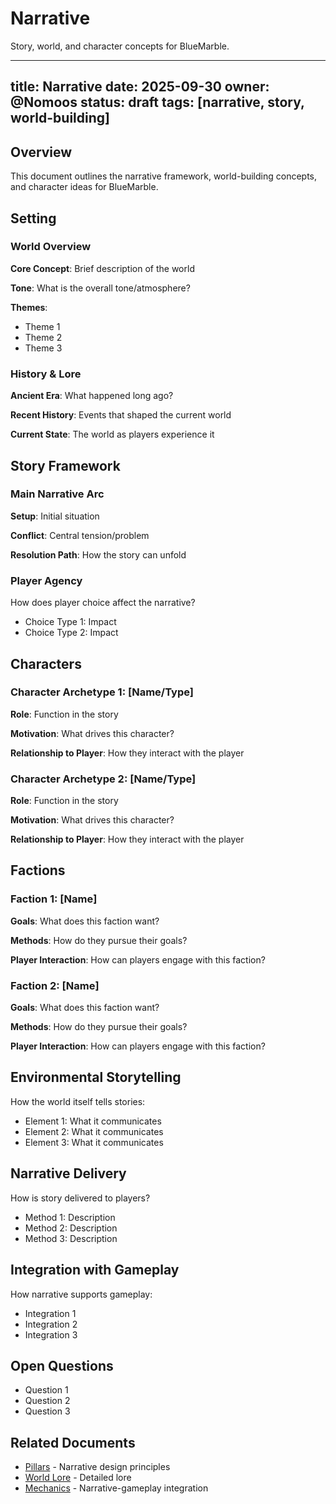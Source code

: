 # Narrative

Story, world, and character concepts for BlueMarble.

---
title: Narrative
date: 2025-09-30
owner: @Nomoos
status: draft
tags: [narrative, story, world-building]
---

## Overview

This document outlines the narrative framework, world-building concepts, and character ideas for BlueMarble.

## Setting

### World Overview

**Core Concept**: Brief description of the world

**Tone**: What is the overall tone/atmosphere?

**Themes**:

- Theme 1
- Theme 2
- Theme 3

### History & Lore

**Ancient Era**: What happened long ago?

**Recent History**: Events that shaped the current world

**Current State**: The world as players experience it

## Story Framework

### Main Narrative Arc

**Setup**: Initial situation

**Conflict**: Central tension/problem

**Resolution Path**: How the story can unfold

### Player Agency

How does player choice affect the narrative?

- Choice Type 1: Impact
- Choice Type 2: Impact

## Characters

### Character Archetype 1: [Name/Type]

**Role**: Function in the story

**Motivation**: What drives this character?

**Relationship to Player**: How they interact with the player

### Character Archetype 2: [Name/Type]

**Role**: Function in the story

**Motivation**: What drives this character?

**Relationship to Player**: How they interact with the player

## Factions

### Faction 1: [Name]

**Goals**: What does this faction want?

**Methods**: How do they pursue their goals?

**Player Interaction**: How can players engage with this faction?

### Faction 2: [Name]

**Goals**: What does this faction want?

**Methods**: How do they pursue their goals?

**Player Interaction**: How can players engage with this faction?

## Environmental Storytelling

How the world itself tells stories:

- Element 1: What it communicates
- Element 2: What it communicates
- Element 3: What it communicates

## Narrative Delivery

How is story delivered to players?

- Method 1: Description
- Method 2: Description
- Method 3: Description

## Integration with Gameplay

How narrative supports gameplay:

- Integration 1
- Integration 2
- Integration 3

## Open Questions

- Question 1
- Question 2
- Question 3

## Related Documents

- [Pillars](pillars.md) - Narrative design principles
- [World Lore](../docs/world/world-lore.md) - Detailed lore
- [Mechanics](mechanics.md) - Narrative-gameplay integration
